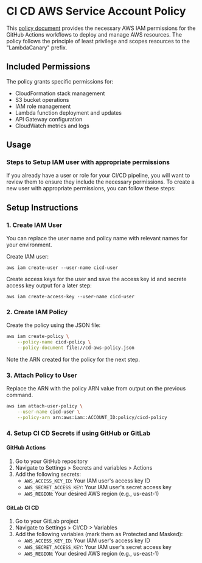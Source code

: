 # CI CD AWS Service Account Policy

This [policy document](cd-aws-policy.json) provides the necessary AWS IAM permissions for the GitHub Actions workflows to deploy and manage AWS resources. The policy follows the principle of least privilege and scopes resources to the "LambdaCanary" prefix.

## Included Permissions

The policy grants specific permissions for:
- CloudFormation stack management
- S3 bucket operations
- IAM role management
- Lambda function deployment and updates
- API Gateway configuration
- CloudWatch metrics and logs

## Usage

### Steps to Setup IAM user with appropriate permissions 

If you already have a user or role for your CI/CD pipeline, you will want to review them to ensure they include the necessary permissions.  To create a new user with appropriate permissions, you can follow these steps: 

## Setup Instructions

### 1. Create IAM User

You can replace the user name and policy name with relevant names for your environment.    

Create IAM user: 
```
aws iam create-user --user-name cicd-user
```

Create access keys for the user and save the access key id and secrete access key output for a later step: 
```
aws iam create-access-key --user-name cicd-user
```

### 2. Create IAM Policy

Create the policy using the JSON file:
```bash
aws iam create-policy \
    --policy-name cicd-policy \
    --policy-document file://cd-aws-policy.json
```
Note the ARN created for the policy for the next step.  

### 3. Attach Policy to User

Replace the ARN with the policy ARN value from output on the previous command.  
```bash
aws iam attach-user-policy \
    --user-name cicd-user \
    --policy-arn arn:aws:iam::ACCOUNT_ID:policy/cicd-policy
```

### 4. Setup CI CD Secrets if using GitHub or GitLab

#### GitHub Actions
1. Go to your GitHub repository
2. Navigate to Settings > Secrets and variables > Actions
3. Add the following secrets:
    - `AWS_ACCESS_KEY_ID`: Your IAM user's access key ID
    - `AWS_SECRET_ACCESS_KEY`: Your IAM user's secret access key
    - `AWS_REGION`: Your desired AWS region (e.g., us-east-1)

#### GitLab CI CD
1. Go to your GitLab project
2. Navigate to Settings > CI/CD > Variables
3. Add the following variables (mark them as Protected and Masked):
    - `AWS_ACCESS_KEY_ID`: Your IAM user's access key ID
    - `AWS_SECRET_ACCESS_KEY`: Your IAM user's secret access key
    - `AWS_REGION`: Your desired AWS region (e.g., us-east-1)

